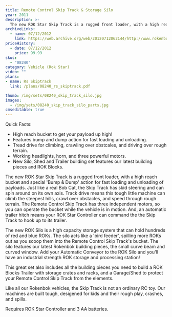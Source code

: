 ```yaml
---
title: Remote Control Skip Track & Storage Silo
year: 2011
description: >-
  The new ROK Star Skip Track is a rugged front loader, with a high reach bucket and special 'Bump & Dump' action for fast loading and unloading of payloads.   Just like a real Bob Cat, the Skip Track has skid steering and can spin around on its own axis.  Track drive means this tough little machine can climb the steepest hills, crawl over obstacles, and speed through rough terrain.
archiveLinks:
  - name: 07/12/2012
    link: https://web.archive.org/web/20120712062144/http://www.rokenbok.com/estore/machines/remote-control-skip-track-storage-silo
priceHistory:
  - date: 07/12/2012
    price: 99.99
skus:
  - "08240"
category: Vehicle (Rok Star)
video: ""
plans:
- name: Rs Skiptrack
  link: /plans/08240_rs_skiptrack.pdf

thumb: /img/sets/08240_skip_track_silo.jpg
images:
  - /img/sets/08240_skip_track_silo_parts.jpg
cmseditable: true
---
```

Quick Facts:
  - High reach bucket to get your payload up high!
  - Features bump and dump action for fast loading and unloading.
  - Tread drive for climbing, crawling over obstcales, and driving over rough terrain.
  - Working headlights, horn, and three powerful motors.
  - New Silo, Shed and Trailer building set features our latest building pieces and ROK Blocks.

The new ROK Star Skip Track is a rugged front loader, with a high reach bucket and special 'Bump & Dump' action for fast loading and unloading of payloads.   Just like a real Bob Cat, the Skip Track has skid steering and can spin around on its own axis.  Track drive means this tough little machine can climb the steepest hills, crawl over obstacles, and speed through rough terrain.  The Remote Control Skip Track has three independent motors, so you can operate the bucket while the vehicle is in motion.  And, an automatic trailer hitch means your ROK Star Controller can command the the Skip Track to hook up to its trailer.

The new ROK Silo is a high capacity storage system that can hold hundreds of red and blue ROKs.  The silo acts like a 'bird feeder', spilling more ROKs out as you scoop them into the Remote Control Skip Track's bucket.  The silo features our latest Rokenbok building pieces, the small curve beam and curved window.  Add your Automatic Conveyor to the ROK Silo and you'll have an industrial strength ROK storage and processing station!

This great set also includes all the building pieces you need to build a ROK Blocks Trailer with storage crates and racks, and a Garage/Shed to protect your Remote Control Skip Track from the elements.

Like all our Rokenbok vehicles, the Skip Track is not an ordinary RC toy. Our machines are built tough, desigened for kids and their rough play, crashes, and spills.

Requires ROK Star Controller and 3 AA batteries.
